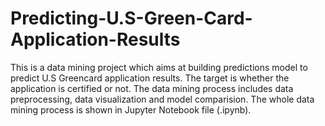 # Predicting-U.S-Green-Card-Application-Results

This is a data mining project which aims at building predictions model to predict U.S Greencard application results. The target is whether the application is certified or not. The data mining process includes data preprocessing, data visualization and model comparision. The whole data mining process is shown in Jupyter Notebook file (.ipynb).
